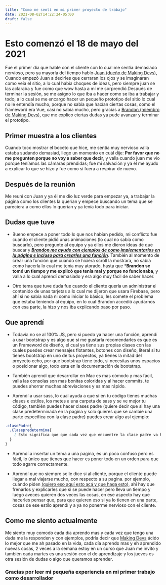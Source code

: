 ```yaml
---
title: "Como me sentí en mi primer proyecto de trabajo"
date: 2021-08-02T14:22:24-05:00
draft: false
---
```


# Esto comenzó el 18 de mayo del 2021

Fue el primer día que hable con el cliente con lo cual me sentía demasiado nervioso, pero ya mayoría del tiempo hablo [Juan (dueño de Making Devs)](https://www.makingdevs.com/), Cuando empezó Juan a decirles que cerraran los ojos y se imaginaran como veía el sitio, a lo cual había choques de ideas, pero siempre juan se las aclaraba y fue como que wow hasta a mí me sorprendió.Después de terminar la sesión, se me asigno lo que iba a hacer como se iba a trabajar y todo, a lo cual se me encargo hacer un pequeño prototipo del sitio lo cual no le entendía mucho, porque no sabía que hacían ciertas cosas, como el frameword era Vue, casi no sabía mucho, pero gracias a [Brandon (miembro de Making Devs)](http://brandonvergara.me/), que me explico ciertas dudas ya pude avanzar y terminar el prototipo.

## Primer muestra a los clientes
Cuando toco mostrar el boceto que hice, me sentía muy nervioso valla estaba sudando demasiad, llego un momento en cuál dije: **Por favor que no me pregunten porque no voy a saber que decir**, y valla cuando juan me vio porque teníamos las cámaras prendidas; fue mi salvación y ya él me ayudo a explicar lo que se hizo y fue como si fuera a respirar de nuevo.

## Después de la reunión

Me reuní con Juan y ya él me dio luz verde para empezar ya, a trabajar la página como los clientes la querían y empece buscando un tema que se pareciera a como ellos lo querían y ya tenía todo para iniciar.

## Dudas que tuve 

+ Bueno empece a poner todo lo que nos habían pedido, mi conflicto fue cuando el cliente pidió unas animaciones (lo cual no sabía como buscarlo), pero pregunte al equipo y ya ellos me dieron ideas de que buscar y [***Brandon me ayudo con ejemplos de como implementarlos en la página e incluso para crearles una función***](http://brandonvergara.me/).
También al momento de crear una función que cuando se hiciera scroll la mostrara, no sabía como hacerla lo cual me tenía muy atorado, hasta que ***Brandon se tomó un tiempo y me explicó que tenía mal y porque no funcionaba**, y valla a lo cual aprendí demasiado y era algo muy fácil de saber hacer.

+ Otro tema que tuve duda fue cuando el cliente quería un administrar el contenido de unas tarjetas a lo cual me dijeron que usara Firebase, pero ahí si no sabía nada ni como iniciar lo básico, les comete el problema que estaba teniendo al equipo, en lo cual Brandon accedió ayudarnos con esa parte, la hizo y nos iba explicando paso por paso.

## Que aprendí

+ Todavía no se al 100% JS, pero si puedo ya hacer una función, aprendí a usar bootstrap y es algo que si me gustaría recomendarles es que es un Frameword de diseño, el cual ya tiene sus propias clases con las cuales puedes crear mensajes flotantes, botones con diseño, literal si tu tienes bootstrap en uno de tus proyectos, ya tienes la mitad del proyecto echo, por que bootstrap tiene todo, si necesitas unos espacios o posicionar algo, todo esta en la documentación de bootstrap.

+ También aprendí que desarrollar en Mac es mas cómodo y mas fácil, valla las consolas son mas bonitas coloridas  y al hacer commits, te puedes ahorrar muchas abreviaciones y es mas rápido.

+ Aprendí a usar sass, lo cual ayuda a que si en tu código tienes muchas clases e estilos, los metes a una carpeta de sass y se ve mejor tu código, también puedes hacer clases padre (quiere decir que si hay una clase predeterminada en la pagina y solo quieres que se cambie una parte especifica con la clase padre) puedes crear algo así ejemplo: 

```scss
.clasePadre{
  .Clasepredetermina{ 
    ( Esto significa que que cada vez que encuentre la clase padre va hacer cambio en la clase predeterminada).
  }
}
```

+ Aprendí a insertar un tema a una pagina, es un poco confuso pero es fácil, lo único que tienes que hacer es poner todo en un orden para que todo agarre correctamente. 

+ Aprendí que no siempre se le dice si al cliente, porque el cliente puede llegar a mal viajarse mucho, con respecto a su pagina. por ejemplo, cuándo piden [(quiero eso aquí esto acá y que haga esto)](), ahí hay que frenarlos y explicarles que si se puede hacer pero lleva un tiempo y luego aveces quieren dos veces las cosas, en ese aspecto hay que hacerles pensar que, para que quieren eso si ya lo tienen en una parte, cosas de ese estilo aprendí y a ya no ponerme nervioso con el cliente.

## Como me siento actualmente 

Me siento muy comodo cada día aprendo mas y cada vez que tengo una duda me la responden y con ejemplos, podría decir que [Making Devs](https://www.makingdevs.com/) ácido lo mejor que me ah pasado en la vida, cada día aprendo mas y eh aprendido nuevas cosas, 2 veces a la semana estoy en un curso que Juan me invito y también cada martes es una sesión con el de aprendizaje y los jueves es otra sesión de dudas o algo que queramos aprender.

### Gracias por leer mi pequeña experiencia en mi primer trabajo como desarrollador 